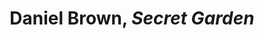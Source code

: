 ---
title: Daniel Brown, *Secret Garden*
layout: entry
presentation: side-by-side
object:
  - id: 2015-267
order: 406
menu: false
---